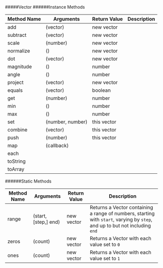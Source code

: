 #####Vector
######Instance Methods

Method Name           | Arguments                 | Return Value            | Description
----------------------|---------------------------|-------------------------|------------
add                   | (vector)                  | new vector              |
subtract              | (vector)                  | new vector              |
scale                 | (number)                  | new vector              |
normalize             | ()                        | new vector              |
dot                   | (vector)                  | new vector              |
magnitude             | ()                        | number                  |
angle                 | ()                        | number                  |
project               | (vector)                  | new vector              |
equals                | (vector)                  | boolean                 |
get                   | (number)                  | number                  |
min                   | ()                        | number                  |
max                   | ()                        | number                  |
set                   | (number, number)          | this vector             |
combine               | (vector)                  | this vector             |
push                  | (number)                  | this vector             |
map                   | (callback)                |                         |
each                  |                           |                         |
toString              |                           |                         |
toArray               |                           |                         |

######Static Methods

Method Name           | Arguments                 | Return Value            | Description
----------------------|---------------------------|-------------------------|-------------
range                 | (start, [step,]  end)     | new vector              | Returns a Vector containing a range of numbers, starting with `start`, varying by `step`, and up to but not including `end`
zeros                 | (count)                   | new vector              | Returns a Vector with each value set to `0`
ones                  | (count)                   | new vector              | Returns a Vector with each value set to `1`
